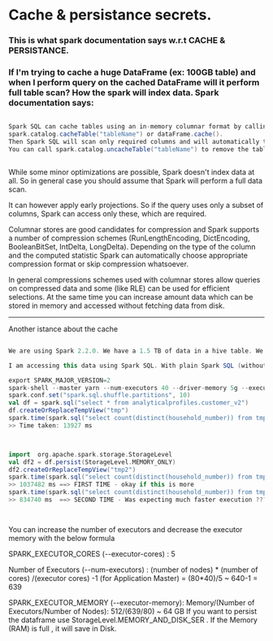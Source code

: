 # Cache & persistance secrets.





### This is what spark documentation says w.r.t CACHE & PERSISTANCE. 


### If I'm trying to cache a huge DataFrame (ex: 100GB table) and when I perform query on the cached DataFrame will it perform full table scan? How the spark will index data. Spark documentation says:


```scala

Spark SQL can cache tables using an in-memory columnar format by calling 
spark.catalog.cacheTable("tableName") or dataFrame.cache(). 
Then Spark SQL will scan only required columns and will automatically tune compression to minimize memory usage and GC pressure. 
You can call spark.catalog.uncacheTable("tableName") to remove the table from memory.



```

While some minor optimizations are possible, Spark doesn't index data at all. So in general case you should assume that Spark will perform a full data scan.

It can however apply early projections. So if the query uses only a subset of columns, Spark can access only these, which are required.

Columnar stores are good candidates for compression and Spark supports a number of compression schemes (RunLengthEncoding, DictEncoding, BooleanBitSet, IntDelta, LongDelta). Depending on the type of the column and the computed statistic Spark can automatically choose appropriate compression format or skip compression whatsoever.

In general compressions schemes used with columnar stores allow queries on compressed data and some (like RLE) can be used for efficient selections. At the same time you can increase amount data which can be stored in memory and accessed without fetching data from disk.



----------------------------------------------------------------------


Another istance about the cache 



```scala

We are using Spark 2.2.0. We have a 1.5 TB of data in a hive table. We have 80 node cluster where each node has about 512 GB RAM and 40 cores.

I am accessing this data using Spark SQL. With plain Spark SQL (without caching) simple command like getting distinct count of a particular column value takes about 13 sec. But when I run the same command after caching the table it takes more than 10 min. Not sure what is the issue?

export SPARK_MAJOR_VERSION=2
spark-shell --master yarn --num-executors 40 --driver-memory 5g --executor-memory 100g --executor-cores 5
spark.conf.set("spark.sql.shuffle.partitions", 10)
val df = spark.sql("select * from analyticalprofiles.customer_v2")
df.createOrReplaceTempView("tmp")
spark.time(spark.sql("select count(distinct(household_number)) from tmp").show())
>> Time taken: 13927 ms



import  org.apache.spark.storage.StorageLevel
val df2 = df.persist(StorageLevel.MEMORY_ONLY)
df2.createOrReplaceTempView("tmp2")
spark.time(spark.sql("select count(distinct(household_number)) from tmp2").show())
>> 1037482 ms ==> FIRST TIME - okay if this is more
spark.time(spark.sql("select count(distinct(household_number)) from tmp2").show())
>> 834740 ms  ==> SECOND TIME - Was expecting much faster execution ???




```



You can increase the number of executors and decrease the executor memory with the below formula

  SPARK_EXECUTOR_CORES (--executor-cores) : 5 

  Number of Executors (--num-executors) : (number of nodes) *  (number of cores) /(executor cores) -1 (for Application Master) = (80*40)/5 ~ 640-1 = 639

  SPARK_EXECUTOR_MEMORY (--executor-memory): Memory/(Number of Executors/Number of Nodes):  512/(639/80) ~ 64 GB
If you want to persist the dataframe use StorageLevel.MEMORY_AND_DISK_SER . If the Memory (RAM) is full , it will save in Disk.



